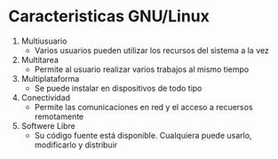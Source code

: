 
# Caracteristicas GNU/Linux

1. Multiusuario
    - Varios usuarios pueden utilizar los recursos del sistema a la vez
2. Multitarea
    - Permite al usuario realizar varios trabajos al mismo tiempo
3. Multiplataforma
    - Se puede instalar en dispositivos de todo tipo
4. Conectividad
    - Permite las comunicaciones en red y el acceso a recuersos remotamente
5. Softwere Libre
    - Su código fuente está disponible. Cualquiera puede usarlo, modificarlo y distribuir

